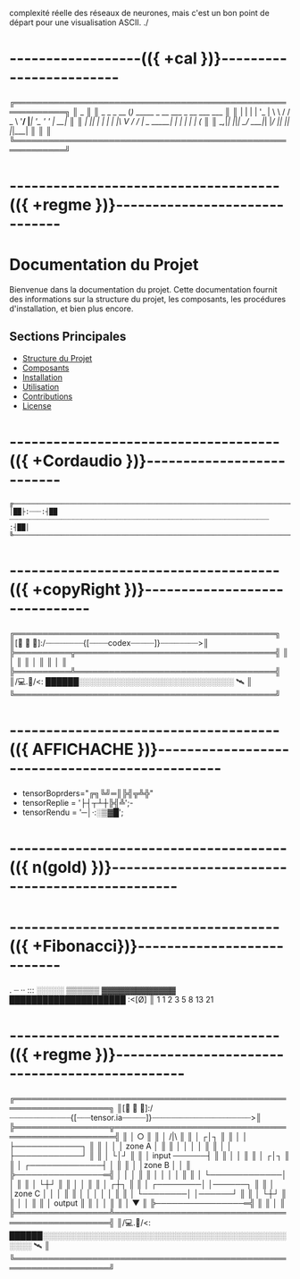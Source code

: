complexité réelle des réseaux de neurones, mais c'est un bon point de départ pour une visualisation ASCII.
./
# ------------------(({ +cal })}------------------------
╔═══════════════════════════════════════════════════════════╗
║               _                                           ║
║   _   _ _ __ (_)_   _____ _ __ ___       _ __ ___   ___   ║
║  | | | | '_ \| \ \ / / _ \ '__/ __|_____| '_ ' _' \| __|  ║
║  | |_| | | | | |\ V /  __/ |  \__ \_____| | | | | | (__   ║
║   \__,_|_| |_|_| \_/ \___|_|  |___/     |_| |_| |_|\___|  ║
║                                                           ║
╚═══════════════════════════════════════════════════════════╝
# -------------------------------------(({ +regme })}------------------------------
# Documentation du Projet

Bienvenue dans la documentation du projet. Cette documentation fournit des informations sur la structure du projet, les composants, les procédures d'installation, et bien plus encore.

## Sections Principales

- [Structure du Projet](structure.md)
- [Composants](components.md)
- [Installation](installation.md)
- [Utilisation](usage.md)
- [Contributions](contributing.md)
- [License](license.md)

# -------------------------------------(({ +Cordaudio })}-------------------------- 
```
╔──────────────────────────────────────────────────────────────────────────────────╗
│██├:┈┈┈:┤██ ┈┈┈┈┈┈┈┈┈┈┈┈┈┈┈┈┈┈┈┈┈┈┈┈┈┈┈┈┈┈┈┈┈┈┈┈┈┈┈┈┈┈┈┈┈┈┈┈┈┈┈┈┈┈┈┈┈┈┈┈┈┈┈┈┈ :┤██│
╚──────────────────────────────────────────────────────────────────────────────────╝
```
# -------------------------------------(({ +copyRight })}------------------------------

╔═══════════════════════════════════════════════╗
║[📗 📕 📒]:/┈┈┈┈┈┈┈┈{[┈┈┈┈codex┈┈┈┈┈]}┈┈┈┈┈┈┈┈>║   
╠══════════╦════════════════════════════════════╣
║          │                                    ║
║          │                                    ║
║          │                                    ║
╠══════════╩════════════════════════════════════╣
║/💻.📡/<: ██████░░░░░░░░░░░░░░░░░░░░░░░░░░░░ 🛰 ║
╚═══════════════════════════════════════════════╝

# -------------------------------------(({ AFFICHACHE })}-----------------------------------------------
- tensorBoprders="╔╗╚╝═║╠╣╦╩╬"
- tensorReplie = '├┤┬┴┼╠╣╩';-
- tensorRendu = '─│·:░▒▓█';  

# --------------------------------------(({ n(gold) })}-----------------------------------------------
# -------------------------------------(({ +Fibonacci})}---------------------------
. ┈ ·· ::: ░░░░░ ▒▒▒▒▒▒ ▓▓▓▓▓▓▓▓▓▓▓▓▓ █████████████████████ :<[Ø] ║
1 1 2   3    5     8          13              21  
# -------------------------------------(({ +regme })}-----------------------------------------------
╔═══════════════════════════════════════════════════════════════════╗
║[📗 📕 📒]:/┈┈┈┈┈┈┈┈┈┈┈┈┈{[┈┈┈tensor.ia┈┈┈┈┈]}┈┈┈┈┈┈┈┈┈┈┈┈┈┈┈┈┈┈┈┈┈>║   
╠═════════════════╦══════════════════════════════════════════════════╣
║                 │                      ○                           ║
║                 │                     /|\                          ║
║                 │                     ┌│┐                          ║
║                 │                     │ ├────────────┐             ║
║                 │                     │ │    zone A  │             ║
║                 │                     │ │            │             ║
║                 │                     │ ├────────────┘             ║
║                 │                     └│┘                          ║
║                 │       input    ──────┤                           ║
║                 │                      │                           ║
║                 │                     ┌│┐                          ║
║                 │       ┌─────────────┤ │                          ║
║                 │       │zone B       │ │                          ║
╠────────────────═╣       │             │ │                          ║
║                 │       │             │ │                          ║
║                 │       └─────────────│ │                          ║
║                 │                     └┼┘                          ║
║                 │                      │                           ║
║                 │                     ┌┼┐                          ║
║                 │            ┌────────│ │──────┐                   ║
║                 │            │zone C  │ │      │                   ║
║                 │            │        │ │      │                   ║
║                 │            └────────│ │──────┘                   ║
║                 │                     └┼┘                          ║
║                 │                      │                           ║
║                 │                    output                        ║
║                 │                      │                           ║
║                 │                      ▼                           ║
╠────────────────═╣                                                  ║
║                 │                                                  ║
╠═════════════════╩═════════════════════════════════════════════════╣
║/💻.📡/<: ██████░░░░░░░░░░░░░░░░░░░░░░░░░░░░░░░░░░░░░░░░░░░░░░░░ 🛰 ║
╚═══════════════════════════════════════════════════════════════════╝